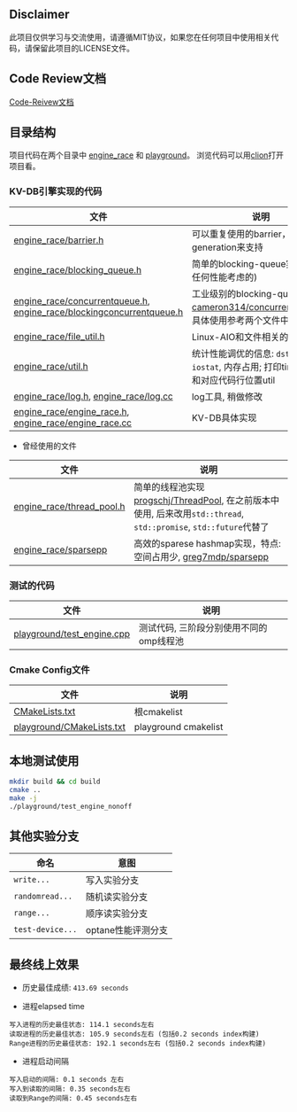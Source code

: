 ## Disclaimer

此项目仅供学习与交流使用，请遵循MIT协议，如果您在任何项目中使用相关代码，请保留此项目的LICENSE文件。

## Code Review文档

[Code-Reivew文档](documents/ReadMe.md)

## 目录结构

项目代码在两个目录中 [engine_race](engine_race) 和 [playground](playground)。
浏览代码可以用[clion](https://www.jetbrains.com/clion/)打开项目看。

### KV-DB引擎实现的代码

文件 | 说明
--- | ---
[engine_race/barrier.h](engine_race/barrier.h) | 可以重复使用的barrier，通过generation来支持
[engine_race/blocking_queue.h](engine_race/blocking_queue.h) | 简单的blocking-queue实现 (没有任何性能考虑的)
[engine_race/concurrentqueue.h](engine_race/concurrentqueue.h), [engine_race/blockingconcurrentqueue.h](engine_race/blockingconcurrentqueue.h) | 工业级别的blocking-queue实现 [cameron314/concurrentqueue](https://github.com/cameron314/concurrentqueue)，具体使用参考两个文件中的license
[engine_race/file_util.h](engine_race/file_util.h) | Linux-AIO和文件相关的封装
[engine_race/util.h](engine_race/util.h) | 统计性能调优的信息: `dstat`, `iostat`, 内存占用; 打印timestamp和对应代码行位置util
[engine_race/log.h](engine_race/log.h), [engine_race/log.cc](engine_race/log.cc) | log工具, 稍做修改
[engine_race/engine_race.h](engine_race/engine_race.h), [engine_race/engine_race.cc](engine_race/engine_race.cc) | KV-DB具体实现

* 曾经使用的文件

文件 | 说明
--- | ---
[engine_race/thread_pool.h](engine_race/thread_pool.h) | 简单的线程池实现 [progschj/ThreadPool](https://github.com/progschj/ThreadPool), 在之前版本中使用, 后来改用`std::thread`, `std::promise`, `std::future`代替了
[engine_race/sparsepp](engine_race/sparsepp) | 高效的sparese hashmap实现，特点: 空间占用少, [greg7mdp/sparsepp](https://github.com/greg7mdp/sparsepp)

### 测试的代码

文件 | 说明
--- | ---
[playground/test_engine.cpp](playground/test_engine.cpp) | 测试代码, 三阶段分别使用不同的omp线程池


### Cmake Config文件

文件 | 说明
--- | ---
[CMakeLists.txt](CMakeLists.txt) | 根cmakelist
[playground/CMakeLists.txt](playground/CMakeLists.txt) | playground cmakelist

## 本地测试使用

```zsh
mkdir build && cd build 
cmake ..
make -j
./playground/test_engine_nonoff        
```

## 其他实验分支

命名 | 意图
--- | ---
`write...` | 写入实验分支
`randomread...` | 随机读实验分支
`range...` | 顺序读实验分支
`test-device...` | optane性能评测分支

## 最终线上效果

* 历史最佳成绩: `413.69 seconds`

* 进程elapsed time

```
写入进程的历史最佳状态: 114.1 seconds左右
读取进程的历史最佳状态: 105.9 seconds左右 (包括0.2 seconds index构建)
Range进程的历史最佳状态: 192.1 seconds左右 (包括0.2 seconds index构建)
```

* 进程启动间隔

```
写入启动的间隔: 0.1 seconds 左右
写入到读取的间隔: 0.35 seconds左右
读取到Range的间隔: 0.45 seconds左右
```
